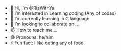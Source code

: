 - 👋 Hi, I’m @RizWithYa
- 👀 I’m interested in Learning coding (Any of codes)
- 🌱 I’m currently learning in C language
- 💞️ I’m looking to collaborate on ...
- 📫 How to reach me ...
- 😄 Pronouns: he/him
- ⚡ Fun fact: I like eating any of food

<!---
RizWithYa/RizWithYa is a ✨ special ✨ repository because its `README.md` (this file) appears on your GitHub profile.
You can click the Preview link to take a look at your changes.
--->

